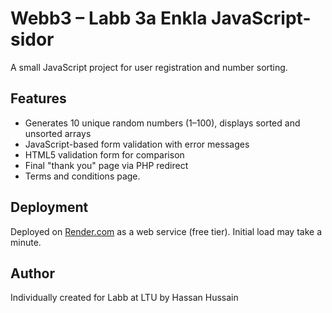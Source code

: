 # Webb3 – Labb 3a Enkla JavaScript-sidor

A small JavaScript project for user registration and number sorting.

## Features
- Generates 10 unique random numbers (1–100), displays sorted and unsorted arrays
- JavaScript-based form validation with error messages
- HTML5 validation form for comparison
- Final "thank you" page via PHP redirect
- Terms and conditions page.

## Deployment
Deployed on [Render.com](https://render.com/) as a web service (free tier). Initial load may take a minute.

## Author
Individually created for Labb at LTU by Hassan Hussain